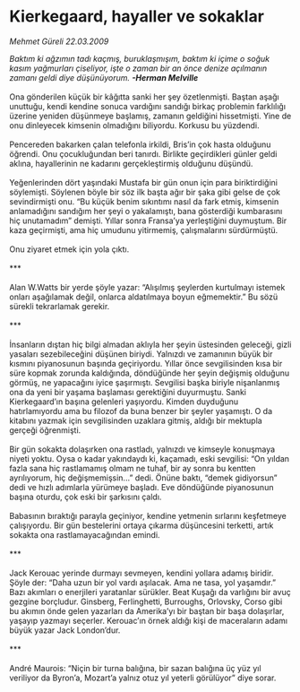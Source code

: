 # Kierkegaard, hayaller ve sokaklar

*Mehmet Güreli 22.03.2009*

<div class="taraf_structure_2col_1zq">
<div class="margen_n">



 <p><i>Baktım ki ağzımın tadı kaçmış, buruklaşmışım, baktım ki içime o soğuk kasım yağmurları çiseliyor, işte o zaman bir an önce denize açılmanın zamanı geldi diye düşünüyorum. <b>-Herman Melville</b></i> <br/><br/>Ona gönderilen küçük bir kâğıtta sanki her şey özetlenmişti. Baştan aşağı unuttuğu, kendi kendine sonuca vardığını sandığı birkaç problemin farklılığı üzerine yeniden düşünmeye başlamış, zamanın geldiğini hissetmişti. Yine de onu dinleyecek kimsenin olmadığını biliyordu. Korkusu bu yüzdendi. <br/><br/>Pencereden bakarken çalan telefonla irkildi, Bris’in çok hasta olduğunu öğrendi. Onu çocukluğundan beri tanırdı. Birlikte geçirdikleri günler geldi aklına, hayallerinin ne kadarını gerçekleştirmiş olduğunu düşündü. <br/><br/>Yeğenlerinden dört yaşındaki Mustafa bir gün onun için para biriktirdiğini söylemişti. Söylenen böyle bir söz ilk başta ağır bir şaka gibi gelse de çok sevindirmişti onu. “Bu küçük benim sıkıntımı nasıl da fark etmiş, kimsenin anlamadığını sandığım her şeyi o yakalamıştı, bana gösterdiği kumbarasını hiç unutamadım” demişti. Yıllar sonra Fransa’ya yerleştiğini duymuştum. Bir kaza geçirmişti, ama hiç umudunu yitirmemiş, çalışmalarını sürdürmüştü. <br/><br/>Onu ziyaret etmek için yola çıktı. <br/><br/>*** <br/><br/>Alan W.Watts bir yerde şöyle yazar: “Alışılmış şeylerden kurtulmayı istemek onları aşağılamak değil, onlarca aldatılmaya boyun eğmemektir.” Bu sözü sürekli tekrarlamak gerekir. <br/><br/>*** <br/><br/>İnsanların dıştan hiç bilgi almadan aklıyla her şeyin üstesinden geleceği, gizli yasaları sezebileceğini düşünen biriydi. Yalnızdı ve zamanının büyük bir kısmını piyanosunun başında geçiriyordu. Yıllar önce sevgilisinden kısa bir süre kopmak zorunda kaldığında, döndüğünde her şeyin değişmiş olduğunu görmüş, ne yapacağını iyice şaşırmıştı. Sevgilisi başka biriyle nişanlanmış ona da yeni bir yaşama başlaması gerektiğini duyurmuştu. Sanki Kierkegaard’ın başına gelenleri yaşıyordu. Kimden duyduğunu hatırlamıyordu ama bu filozof da buna benzer bir şeyler yaşamıştı. O da kitabını yazmak için sevgilisinden uzaklara gitmiş, aldığı bir mektupla gerçeği öğrenmişti. <br/><br/>Bir gün sokakta dolaşırken ona rastladı, yalnızdı ve kimseyle konuşmaya niyeti yoktu. Oysa o kadar yakındaydı ki, kaçamadı, eski sevgilisi: “On yıldan fazla sana hiç rastlamamış olmam ne tuhaf, bir ay sonra bu kentten ayrılıyorum, hiç değişmemişsin...” dedi. Önüne baktı, “demek gidiyorsun” dedi ve hızlı adımlarla yürümeye başladı. Eve döndüğünde piyanosunun başına oturdu, çok eski bir şarkısını çaldı. <br/><br/>Babasının bıraktığı parayla geçiniyor, kendine yetmenin sırlarını keşfetmeye çalışıyordu. Bir gün bestelerini ortaya çıkarma düşüncesini terketti, artık sokakta ona rastlamayacağından emindi. <br/><br/>*** <br/><br/>Jack Kerouac yerinde durmayı sevmeyen, kendini yollara adamış biridir. Şöyle der: “Daha uzun bir yol vardı aşılacak. Ama ne tasa, yol yaşamdır.” Bazı akımları o enerjileri yaratanlar sürükler. Beat Kuşağı da varlığını bir avuç gezgine borçludur. Ginsberg, Ferlinghetti, Burroughs, Orlovsky, Corso gibi bu akımın önde gelen yazarları da Amerika’yı bir baştan bir başa dolaşırlar, yaşayıp yazmayı seçerler. Kerouac’ın örnek aldığı kişi de maceraların adamı büyük yazar Jack London’dur. <br/><br/>*** <br/><br/>André Maurois: “Niçin bir turna balığına, bir sazan balığına üç yüz yıl veriliyor da Byron’a, Mozart’a yalnız otuz yıl yeterli görülüyor” diye sorar.</p>
<br/>
<br/>
<br/>



<br/>


<div id="taraf_not">
</div>

</div>


</div>
